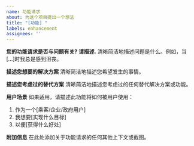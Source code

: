 ```yaml
---
name: 功能请求
about: 为这个项目提出一个想法
title: "[功能] "
labels: enhancement
assignees: ''
---
```


**您的功能请求是否与问题有关? 请描述.**
清晰简洁地描述问题是什么。例如，当[...]时我总是感到沮丧。

**描述您想要的解决方案**
清晰简洁地描述您希望发生的事情。

**描述您考虑过的替代方案**
清晰简洁地描述您考虑过的任何替代解决方案或功能。

**用户场景**
如果适用，请描述此功能将如何被用户使用：
1. 作为一个[乘客/企业/政府用户]
2. 我想要[实现什么目标]
3. 以便[获得什么好处]

**附加信息**
在此处添加关于功能请求的任何其他上下文或截图。 